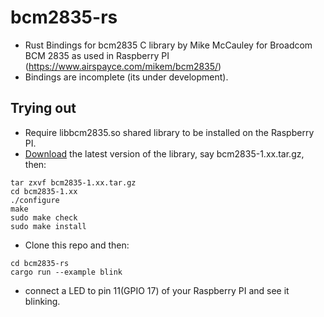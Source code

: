 # bcm2835-rs
- Rust Bindings for bcm2835 C library by Mike McCauley for Broadcom BCM 2835 as used in Raspberry PI (https://www.airspayce.com/mikem/bcm2835/)
- Bindings are incomplete (its under development).

## Trying out
- Require libbcm2835.so shared library to be installed on the Raspberry PI.
- [Download](http://www.airspayce.com/mikem/bcm2835/bcm2835-1.68.tar.gz) the latest version of the library, say bcm2835-1.xx.tar.gz, then:
```
tar zxvf bcm2835-1.xx.tar.gz
cd bcm2835-1.xx
./configure
make
sudo make check
sudo make install
```
- Clone this repo and then:
```
cd bcm2835-rs
cargo run --example blink
```
- connect a LED to pin 11(GPIO 17) of your Raspberry PI and see it blinking.